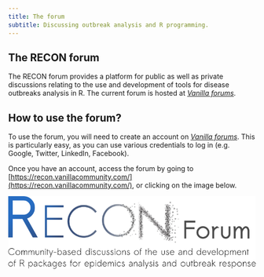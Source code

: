 ```yaml
---
title: The forum
subtitle: Discussing outbreak analysis and R programming.
---
```



## The RECON forum
The RECON forum provides a platform for public as well as private discussions relating to the use and development of tools for disease outbreaks analysis in R. The current forum is hosted at [*Vanilla forums*](http://recon.vanillacommunity.com/).



## How to use the forum?
To use the forum, you will need to create an account on [*Vanilla forums*](https://vanillaforums.com). This is particularly easy, as you can use various credentials to log in (e.g. Google, Twitter, LinkedIn, Facebook).

Once you have an account, access the forum by going to [https://recon.vanillacommunity.com/](https://recon.vanillacommunity.com/), or clicking on the image below.


![RECON forum logo](https://raw.githubusercontent.com/reconhub/logo/master/png/logo-forum.png)
